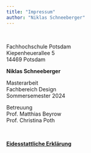 ```yaml
---
title: "Impressum"
author: "Niklas Schneeberger"
---
```

<br>

Fachhochschule Potsdam  
Kiepenheuerallee 5  
14469 Potsdam

**Niklas Schneeberger**

Masterarbeit  
Fachbereich Design  
Sommersemester 2024  

Betreuung  
Prof. Matthias Beyrow  
Prof. Christina Poth

<br>

[<u>**Eidesstattliche Erklärung**</u>](/Masterarbeit_NiklasSchneeberger_21460/250824_EidesstattlicheErklärung.pdf)